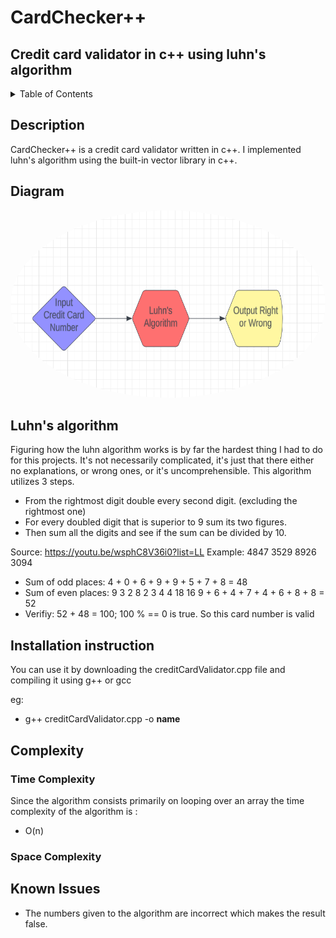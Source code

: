 # CardChecker++

## Credit card validator in c++ using luhn's algorithm

<!-- TABLE OF CONTENTS -->
<details>
  <summary>Table of Contents</summary>
  <ol>
    <li><a href="#description">Description</a></li>
    <li><a href="#diagram">Diagram</a></li>
    <li><a href="#luhn">Luhn</a></li>
    <li><a href="#installation">Installation</a></li>
    <li>
      <a href="#complexity">Complexity</a>
      <ul>
        <li><a href="#time">Time</a></li>
        <li><a href="#space">Space</a></li>
      </ul>
    </li>
    <li><a href="#issues">Issues</a></li>
  </ol>
</details>

## Description

CardChecker++ is a credit card validator written in c++. I implemented luhn's algorithm using the built-in vector library in c++.

## Diagram
  
 <a href="url"><img src="images/diagram.png" width="640" height="300" style="border-radius:90%"></a>

## Luhn's algorithm

Figuring how the luhn algorithm works is by far the hardest thing I had to do for this projects.
It's not necessarily complicated, it's just that there either no explanations, or wrong ones, or it's uncomprehensible.
This algorithm utilizes 3 steps.
  * From the rightmost digit double every second digit. (excluding the rightmost one)
  * For every doubled digit that is superior to 9 sum its two figures.
  * Then sum all the digits and see if the sum can be divided by 10.

Source: https://youtu.be/wsphC8V36i0?list=LL
Example:
4847 3529 8926 3094

 * Sum of odd places:  4 + 0 + 6 + 9 + 9 + 5 + 7 + 8 = 48
 * Sum of even places: 9   3   2   8   2   3   4   4
                       18          16 
                       9 + 6 + 4 + 7 + 4 + 6 + 8 + 8 = 52
 * Verifiy: 52 + 48 = 100; 100 % == 0 is true.
So this card number is valid   

## Installation instruction

You can use it by downloading the creditCardValidator.cpp file and compiling it using g++ or gcc

eg:
* g++ creditCardValidator.cpp -o **name**

## Complexity

  ### Time Complexity
  Since the algorithm consists primarily on looping over an array the time complexity of the algorithm is :
  * O(n)

  ### Space Complexity

## Known Issues

* The numbers given to the algorithm are incorrect which makes the result false.

